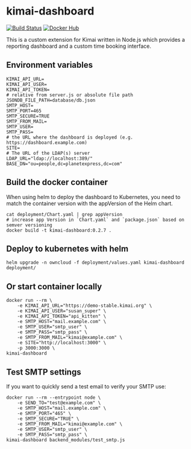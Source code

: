 # kimai-dashboard

[![Build Status](https://drone.owncloud.com/api/badges/owncloud/kimai-dashboard/status.svg)](https://drone.owncloud.com/owncloud/kimai-dashboard/)
[![Docker Hub](https://img.shields.io/badge/docker-latest-blue.svg?logo=docker&logoColor=white)](https://hub.docker.com/r/owncloudops/kimai-dashboard)

This is a custom extension for Kimai written in Node.js which provides a reporting dashboard and a custom time booking interface.

## Environment variables

```Shell
KIMAI_API_URL=
KIMAI_API_USER=
KIMAI_API_TOKEN=
# relative from server.js or absolute file path
JSONDB_FILE_PATH=database/db.json
SMTP_HOST=
SMTP_PORT=465
SMTP_SECURE=TRUE
SMTP_FROM_MAIL=
SMTP_USER=
SMTP_PASS=
# the URL where the dashboard is deployed (e.g. https://dashboard.example.com)
SITE=
# The URL of the LDAP(s) server
LDAP_URL="ldap://localhost:389/"
BASE_DN="ou=people,dc=planetexpress,dc=com"
```

## Build the docker container

When using helm to deploy the dashboard to Kubernetes, you need to match the container version with the appVersion of the Helm chart.

```Shell
cat deployment/Chart.yaml | grep appVersion
# increase app Version in `Chart.yaml` and `package.json` based on semver versioning
docker build -t kimai-dashboard:0.2.7 .
```

## Deploy to kubernetes with helm

```Shell
helm upgrade -n owncloud -f deployment/values.yaml kimai-dashboard deployment/
```

## Or start container locally

```Shell
docker run --rm \
    -e KIMAI_API_URL="https://demo-stable.kimai.org" \
    -e KIMAI_API_USER="susan_super" \
    -e KIMAI_API_TOKEN="api_kitten" \
    -e SMTP_HOST="mail.example.com" \
    -e SMTP_USER="smtp_user" \
    -e SMTP_PASS="smtp_pass" \
    -e SMTP_FROM_MAIL="kimai@example.com" \
    -e SITE="http://localhost:3000" \
    -p 3000:3000 \
kimai-dashboard
```

## Test SMTP settings

If you want to quickly send a test email to verify your SMTP use:

```Shell
docker run --rm --entrypoint node \
    -e SEND_TO="test@example.com" \
    -e SMTP_HOST="mail.example.com" \
    -e SMTP_PORT="465" \
    -e SMTP_SECURE="TRUE" \
    -e SMTP_FROM_MAIL="kimai@example.com" \
    -e SMTP_USER="smtp_user" \
    -e SMTP_PASS="smtp_pass" \
kimai-dashboard backend_modules/test_smtp.js
```
